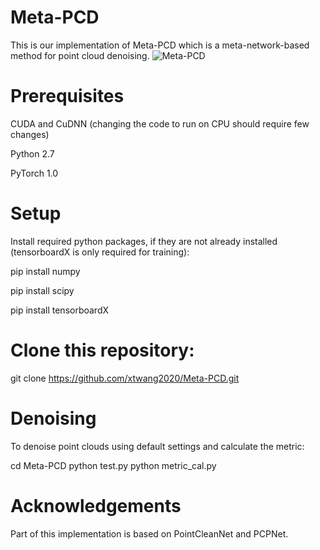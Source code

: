 # Meta-PCD
This is our implementation of Meta-PCD which is a meta-network-based method for point cloud denoising.
![Meta-PCD](https://user-images.githubusercontent.com/95417188/229996803-080b2fcd-760b-4402-8b3d-de949cb2b8c4.jpg)

# Prerequisites
CUDA and CuDNN (changing the code to run on CPU should require few changes)

Python 2.7

PyTorch 1.0


# Setup
Install required python packages, if they are not already installed (tensorboardX is only required for training):

pip install numpy

pip install scipy

pip install tensorboardX

# Clone this repository:

git clone https://github.com/xtwang2020/Meta-PCD.git


# Denoising
To denoise point clouds using default settings and calculate the metric:

cd Meta-PCD
python test.py
python metric_cal.py

# Acknowledgements
Part of this implementation is based on PointCleanNet and PCPNet.
